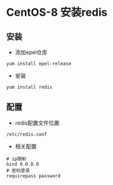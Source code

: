 # CentOS-8 安装redis

## 安装

+ 添加epel仓库

```shell
yum install epel-release
```

+ 安装

```shell
yum install redis
```

## 配置

+ redis配置文件位置

```path
/etc/redis.conf
```

+ 相关配置

```
# ip限制
bind 0.0.0.0
# 密码登录
requirepass password
```

